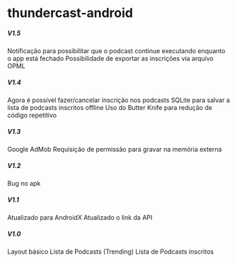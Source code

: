 # thundercast-android

##### V1.5
Notificação para possibilitar que o podcast continue executando enquanto o app está fechado
Possibilidade de exportar as inscrições via arquivo OPML

##### V1.4
Agora é possível fazer/cancelar inscrição nos podcasts
SQLite para salvar a lista de podcasts inscritos offline
Uso do Butter Knife para redução de código repetitivo

##### V1.3
Google AdMob
Requisição de permissão para gravar na memória externa

##### V1.2
Bug no apk

##### V1.1
Atualizado para AndroidX
Atualizado o link da API

##### V1.0
Layout básico
Lista de Podcasts (Trending)
Lista de Podcasts inscritos
